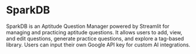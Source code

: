 # SparkDB
SparkDB is an Aptitude Question Manager powered by Streamlit for managing and practicing aptitude questions. It allows users to add, view, and edit questions, generate practice questions, and explore a tag-based library. Users can input their own Google API key for custom AI integrations.
